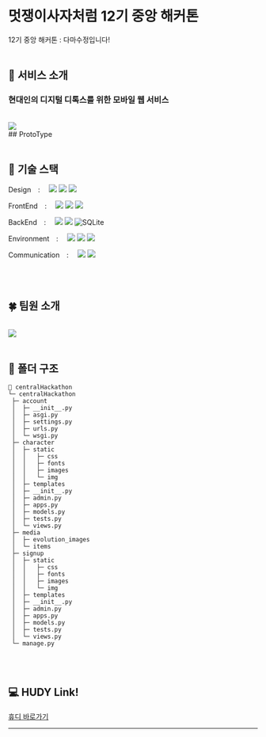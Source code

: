 # 멋쟁이사자처럼 12기 중앙 해커톤
 12기 중앙 해커톤 : 다마수정입니다!
<br/>
<br/>

## 📘 서비스 소개
### 현대인의 디지털 디톡스를 위한 모바일 웹 서비스 <br/>

<br/>
<img src="https://github.com/user-attachments/assets/0347e4ec-7212-47ee-81ea-bcf16ca1462a">
<br/>
## ProtoType
<br/>
<br/>


## 🔧 기술 스택
 
<span>Design : </span>
<span><img src="https://img.shields.io/badge/figma-F24E1E?style=for-the-badge&logo=figma&logoColor=white"></span>
<span><img src="https://img.shields.io/badge/Adobe-FF0000?style=for-the-badge&logo=Adobe&logoColor=white"></span>
<span><img src="https://img.shields.io/badge/adobeillustrator-FF9A00?style=for-the-badge&logo=adobeillustrator&logoColor=white"></span>

<span>FrontEnd : </span> 
<span><img src="https://img.shields.io/badge/html5-E34F26?style=for-the-badge&logo=html5&logoColor=white"></span>
<span><img src="https://img.shields.io/badge/css-1572B6?style=for-the-badge&logo=css3&logoColor=white"></span>
<span><img src="https://img.shields.io/badge/javascript-F7DF1E?style=for-the-badge&logo=javascript&logoColor=black"></span>

<span>BackEnd : </span>
<span><img src="https://img.shields.io/badge/python-3776AB?style=for-the-badge&logo=python&logoColor=white"></span>
<span><img src="https://img.shields.io/badge/django-092E20?style=for-the-badge&logo=django&logoColor=white"></span>
<span>![SQLite](https://img.shields.io/badge/sqlite-%2307405e.svg?style=for-the-badge&logo=sqlite&logoColor=white)</span>

<span>Environment : </span>
<span><img src="https://img.shields.io/badge/git-F05032?style=for-the-badge&logo=git&logoColor=white"></span>
<span><img src="https://img.shields.io/badge/github-181717?style=for-the-badge&logo=github&logoColor=white"></span>
<span><img src="https://img.shields.io/badge/visualstudiocode-007ACC?style=for-the-badge&logo=visualstudiocode&logoColor=white"></span>

<span>Communication : </span>
<span><img src="https://img.shields.io/badge/discord-5865F2?style=for-the-badge&logo=discord&logoColor=white"></span>
<span><img src="https://img.shields.io/badge/notion-000000?style=for-the-badge&logo=notion&logoColor=white"></span>

<br/>
<br/>

## 🍀 팀원 소개
<br/>
<img src="https://github.com/user-attachments/assets/6abcfcab-0b74-4700-b14c-f7db7ca5a427">
<br/>
<br/>

## 📂 폴더 구조

  ```
  📂 centralHackathon
  └─ centralHackathon
   ├─ account
   │  ├─ __init__.py
   │  ├─ asgi.py
   │  ├─ settings.py
   │  ├─ urls.py
   │  └─ wsgi.py
   ├─ character
   │  ├─ static
   │  │   ├─ css
   │  │   ├─ fonts
   │  │   ├─ images
   │  │   └─ img 
   │  ├─ templates
   │  ├─ __init__.py
   │  ├─ admin.py
   │  ├─ apps.py
   │  ├─ models.py
   │  ├─ tests.py
   │  └─ views.py
   ├─ media
   │  ├─ evolution_images
   │  └─ items
   ├─ signup
   │  ├─ static
   │  │   ├─ css
   │  │   ├─ fonts
   │  │   ├─ images
   │  │   └─ img 
   │  ├─ templates
   │  ├─ __init__.py
   │  ├─ admin.py
   │  ├─ apps.py
   │  ├─ models.py
   │  ├─ tests.py
   │  └─ views.py
   └─ manage.py
  ```
<br/>
<br/>

## 💻 HUDY Link!
 
[휴디 바로가기](http://43.200.57.121/)

  <hr/>
